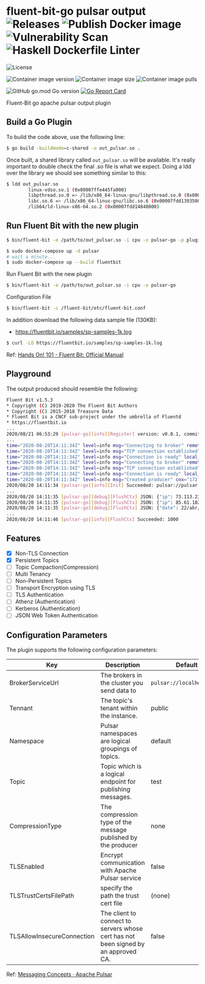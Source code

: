 # fluent-bit-go pulsar output ![Releases](https://github.com/transnano/fluent-bit-go-pulsar-output/workflows/Releases/badge.svg) ![Publish Docker image](https://github.com/transnano/fluent-bit-go-pulsar-output/workflows/Publish%20Docker%20image/badge.svg) ![Vulnerability Scan](https://github.com/transnano/fluent-bit-go-pulsar-output/workflows/Vulnerability%20Scan/badge.svg) ![Haskell Dockerfile Linter](https://github.com/transnano/fluent-bit-go-pulsar-output/workflows/Haskell%20Dockerfile%20Linter/badge.svg)

![License](https://img.shields.io/github/license/transnano/fluent-bit-go-pulsar-output?style=flat)

![Container image version](https://img.shields.io/docker/v/transnano/fluent-bit-go-pulsar-output/latest?style=flat)
![Container image size](https://img.shields.io/docker/image-size/transnano/fluent-bit-go-pulsar-output/latest?style=flat)
![Container image pulls](https://img.shields.io/docker/pulls/transnano/fluent-bit-go-pulsar-output?style=flat)

![GitHub go.mod Go version](https://img.shields.io/github/go-mod/go-version/transnano/fluent-bit-go-pulsar-output)
[![Go Report Card](https://goreportcard.com/badge/github.com/transnano/fluent-bit-go-pulsar-output)](https://goreportcard.com/report/github.com/transnano/fluent-bit-go-pulsar-output)

Fluent-Bit go apache pulsar output plugin

## Build a Go Plugin

To build the code above, use the following line:

```sh
$ go build -buildmode=c-shared -o out_pulsar.so .
```

Once built, a shared library called `out_pulsar.so` will be available. It's really important to double check the final .so file is what we expect. Doing a ldd over the library we should see something similar to this:

```sh
$ ldd out_pulsar.so
        linux-vdso.so.1 (0x00007ffe445fa000)
        libpthread.so.0 => /lib/x86_64-linux-gnu/libpthread.so.0 (0x00007fdd13af6000)
        libc.so.6 => /lib/x86_64-linux-gnu/libc.so.6 (0x00007fdd13935000)
        /lib64/ld-linux-x86-64.so.2 (0x00007fdd14848000)
```

## Run Fluent Bit with the new plugin

```sh
$ bin/fluent-bit -e /path/to/out_pulsar.so -i cpu -o pulsar-go -p plugin_conf1=value1 ...
```


```sh
$ sudo docker-compose up -d pulsar
# wait a minute...
$ sudo docker-compose up --build fluentbit
```

Run Fluent Bit with the new plugin

```sh
$ bin/fluent-bit -e /path/to/out_pulsar.so -i cpu -o pulsar-go
```

Configuration File

```sh
$ bin/fluent-bit -c /fluent-bit/etc/fluent-bit.conf
```

In addition download the following data sample file (130KB):

- https://fluentbit.io/samples/sp-samples-1k.log

```sh
$ curl -LO https://fluentbit.io/samples/sp-samples-1k.log
```

Ref: [Hands On! 101 - Fluent Bit: Official Manual](https://docs.fluentbit.io/manual/stream-processing/getting-started/hands-on)

## Playground

The output produced should resemble the following:

```sh
Fluent Bit v1.5.3
* Copyright (C) 2019-2020 The Fluent Bit Authors
* Copyright (C) 2015-2018 Treasure Data
* Fluent Bit is a CNCF sub-project under the umbrella of Fluentd
* https://fluentbit.io
...
2020/08/21 06:53:29 [pulsar-go][info][Register] version: v0.0.1, commit: 0d82f86
...
time="2020-08-20T14:11:34Z" level=info msg="Connecting to broker" remote_addr="pulsar://pulsar:6650"
time="2020-08-20T14:11:34Z" level=info msg="TCP connection established" local_addr="172.20.0.3:36542" remote_addr="pulsar://pulsar:6650"
time="2020-08-20T14:11:34Z" level=info msg="Connection is ready" local_addr="172.20.0.3:36542" remote_addr="pulsar://pulsar:6650"
time="2020-08-20T14:11:34Z" level=info msg="Connecting to broker" remote_addr="pulsar://pulsar:6650"
time="2020-08-20T14:11:34Z" level=info msg="TCP connection established" local_addr="172.20.0.3:36544" remote_addr="pulsar://pulsar:6650"
time="2020-08-20T14:11:34Z" level=info msg="Connection is ready" local_addr="172.20.0.3:36544" remote_addr="pulsar://pulsar:6650"
time="2020-08-20T14:11:34Z" level=info msg="Created producer" cnx="172.20.0.3:36544 -> 172.20.0.2:6650" producer_name=standalone-0-4 topic="persistent://public/default/test"
2020/08/20 14:11:34 [pulsar-go][info][Init] Succeeded: pulsar://pulsar:6650, test
...
2020/08/20 14:11:35 [pulsar-go][debug][FlushCtx] JSON: {"ip": 73.113.230.135, "word": balsamine, "country": Japan, "flag": false, "num": 96, "date": 22/abr/2019:12:43:51 -0600, }
2020/08/20 14:11:35 [pulsar-go][debug][FlushCtx] JSON: {"ip": 85.61.182.212, "word": elicits, "country": Argentina, "flag": true, "num": 73, "date": 22/abr/2019:12:43:52 -0600, }
2020/08/20 14:11:35 [pulsar-go][debug][FlushCtx] JSON: {"date": 22/abr/2019:12:43:52 -0600, "ip": 18.135.244.142, "word": chesil, "country": Argentina, "flag": true, "num": 19, }
...
2020/08/20 14:11:46 [pulsar-go][info][FlushCtx] Succeeded: 1000
```

## Features

- [X] Non-TLS Connection
- [X] Persistent Topics
- [ ] Topic Compaction(Compression)
- [ ] Multi Tenancy
- [ ] Non-Persistent Topics
- [ ] Transport Encryption using TLS
- [ ] TLS Authentication
- [ ] Athenz (Authentication)
- [ ] Kerberos (Authentication)
- [ ] JSON Web Token Authentication

## Configuration Parameters

The plugin supports the following configuration parameters:

Key                        | Description                                                                        | Default
-------------------------- | ---------------------------------------------------------------------------------- | -------------------------
BrokerServiceUrl           | The brokers in the cluster you send data to                                        | `pulsar://localhost:6650`
Tennant                    | The topic's tenant within the instance.                                            | public
Namespace                  | Pulsar namespaces are logical groupings of topics.                                 | default
Topic                      | Topic which is a logical endpoint for publishing messages.                         | test
CompressionType            | The compression type of the message published by the producer                      | none
TLSEnabled                 | Encrypt communication with Apache Pulsar service                                   | false
TLSTrustCertsFilePath      | specify the path the trust cert file                                               | (none)
TLSAllowInsecureConnection | The client to connect to servers whose cert has not been signed by an approved CA. | false

Ref: [Messaging Concepts · Apache Pulsar](https://pulsar.apache.org/docs/en/2.6.0/concepts-messaging/#topics)
